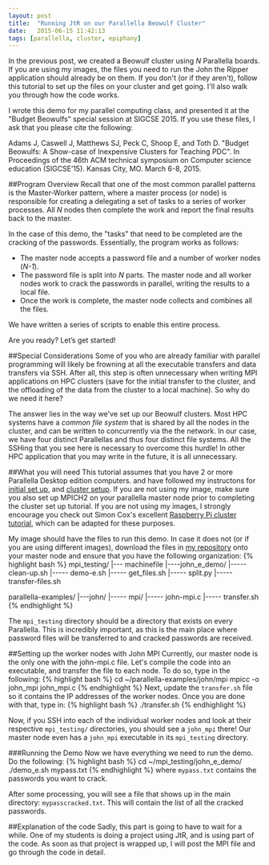 ```yaml
---
layout: post
title:  "Running JtR on our Parallella Beowulf Cluster"
date:   2015-06-15 11:42:13
tags: [parallella, cluster, epiphany]
---
```

In the previous post, we created a Beowulf cluster using *N* Parallella boards.
If you are using my images, the files you need to run the John the Ripper 
application should already be on them. If you don't (or if they aren't), 
follow this tutorial to set up the files on your cluster and get going. I'll
also walk you through how the code works. 

I wrote this demo for my parallel computing class, and presented it at the 
"Budget Beowulfs" special session at SIGCSE 2015. If you use these files, I 
ask that you please cite the following:

Adams J, Caswell J, Matthews SJ, Peck C, Shoop E, and Toth D. "Budget Beowulfs: 
A Show-case of Inexpensive Clusters for Teaching PDC". In Proceedings of the 
46th ACM technical symposium on Computer science education (SIGCSE’15). Kansas 
City, MO. March 6-8, 2015.

##Program Overview
Recall that one of the most common parallel patterns is the Master-Worker 
pattern, where a master process (or node) is responsible for creating a delegating 
a set of tasks to a series of worker processes. All *N* nodes then complete 
the work and report the final results back to the master. 

In the case of this demo, the "tasks" that need to be completed are the 
cracking of the passwords. Essentially, the program works as follows:

* The master node accepts a password file and a number of worker nodes (*N-1*).
* The password file is split into *N* parts. The master node and all worker nodes 
work to crack the passwords in parallel, writing the results to a local file.
* Once the work is complete, the master node collects and combines all the 
files. 

We have written a series of scripts to enable this entire process.

Are you ready? Let’s get started!

##Special Considerations
Some of you who are already familiar with parallel programming will likely be 
frowning at all the executable transfers and data transfers via SSH. After all, 
this step is often unnecessary when writing MPI applications on HPC clusters (save 
for the initial transfer to the cluster, and the offloading of the data from 
the cluster to a local machine). So why do we need it here?

The answer lies in the way we've set up our Beowulf clusters. Most HPC systems 
have a *common file system* that is shared by all the nodes in the cluster, 
and can be written to concurrently via the the network. In our case, we have 
four distinct Parallellas and thus four distinct file systems. All the SSHing 
that you see here is necessary to overcome this hurdle! In other HPC application 
that you may write in the future, it is all unnecessary.
 
##What you will need
This tutorial assumes that you have 2 or more Parallella Desktop edition 
computers. and have followed my instructons for [initial set up][setup], and 
[cluster setup][cluster]. If you are not using my image, make sure you also 
set up MPICH2 on your parallella master node prior to completing the cluster
set up tutorial. If you are not using my images, I strongly encourage you 
check out Simon Cox's excellent [Raspberry Pi cluster tutorial][rpi], which can be 
adapted for these purposes.

My image should have the files to run this demo. In case it does not (or if 
you are using different images), download the files in [my repository][repo] 
onto your master node and ensure that you have the following organization:
{% highlight bash %}
mpi_testing/
    |--- machinefile
    |----john_e_demo/
	 |-----	clean-up.sh
	 |-----	demo-e.sh
	 |----- get_files.sh
	 |----- split.py
	 |-----	transfer-files.sh

parallella-examples/
    |---john/
	 |-----	mpi/
		 |-----	john-mpi.c
		 |-----	transfer.sh
{% endhighlight %}

The `mpi_testing` directory should be a directory that exists on every Parallella.
This is incredibly important, as this is the main place where password files 
will be transferred to and cracked passwords are received. 


##Setting up the worker nodes with John MPI
Currently, our master node is the only one with the john-mpi.c file. Let's 
compile the code into an executable, and transfer the file to each node.
To do so, type in the following:
{% highlight bash %}
cd ~/parallella-examples/john/mpi
mpicc -o john_mpi john_mpi.c
{% endhighlight %}
Next, update the `transfer.sh` file so it contains the IP addresses of the 
worker nodes. Once you are done with that, type in:
{% highlight bash %}
./transfer.sh
{% endhighlight %}

Now, if you SSH into each of the individual worker nodes and look at their respective 
`mpi_testing/` directories, you should see a `john_mpi` there! Our master node 
even has a `john_mpi` executable in its `mpi_testing` directory.

###Running the Demo
Now we have everything we need to run the demo. Do the following:
{% highlight bash %}
cd ~/mpi_testing/john_e_demo/
./demo_e.sh mypass.txt
{% endhighlight %}
where `mypass.txt` contains the passwords you want to crack.

After some processing, you will see a file that shows up in the main directory:
`mypasscracked.txt`. This will contain the list of all the cracked passwords.

##Explanation of the code
Sadly, this part is going to have to wait for a while. One of my students is 
doing a project using JtR, and is using part of the code. As soon as that 
project is wrapped up, I will post the MPI file and go through the code in 
detail. 


[rpi]: http://www.southampton.ac.uk/~sjc/raspberrypi/ 
[cluster]: http://suzannejmatthews.github.io/2015/06/15/parallella-cluster/ 
[setup]: http://suzannejmatthews.github.io/2015/05/29/setting-up-your-parallella/
[repo]: https://github.com/suzannejmatthews/ejohn-beowulf-mpi-demo 

